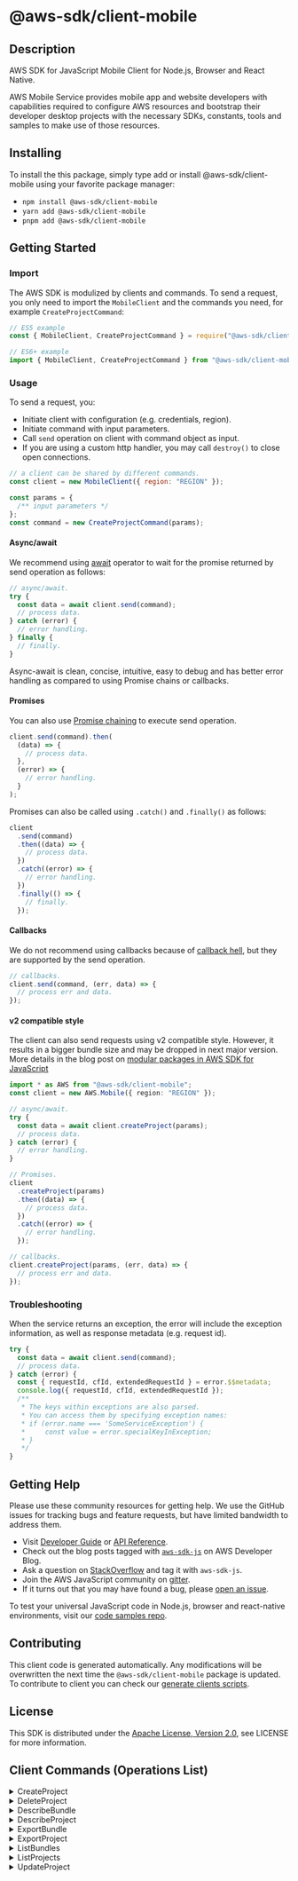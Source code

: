 <!-- generated file, do not edit directly -->

# @aws-sdk/client-mobile

## Description

AWS SDK for JavaScript Mobile Client for Node.js, Browser and React Native.

<p>
AWS Mobile Service provides mobile app and website developers with capabilities
required to configure AWS resources and bootstrap their developer desktop projects
with the necessary SDKs, constants, tools and samples to make use of those resources.
</p>

## Installing

To install the this package, simply type add or install @aws-sdk/client-mobile
using your favorite package manager:

- `npm install @aws-sdk/client-mobile`
- `yarn add @aws-sdk/client-mobile`
- `pnpm add @aws-sdk/client-mobile`

## Getting Started

### Import

The AWS SDK is modulized by clients and commands.
To send a request, you only need to import the `MobileClient` and
the commands you need, for example `CreateProjectCommand`:

```js
// ES5 example
const { MobileClient, CreateProjectCommand } = require("@aws-sdk/client-mobile");
```

```ts
// ES6+ example
import { MobileClient, CreateProjectCommand } from "@aws-sdk/client-mobile";
```

### Usage

To send a request, you:

- Initiate client with configuration (e.g. credentials, region).
- Initiate command with input parameters.
- Call `send` operation on client with command object as input.
- If you are using a custom http handler, you may call `destroy()` to close open connections.

```js
// a client can be shared by different commands.
const client = new MobileClient({ region: "REGION" });

const params = {
  /** input parameters */
};
const command = new CreateProjectCommand(params);
```

#### Async/await

We recommend using [await](https://developer.mozilla.org/en-US/docs/Web/JavaScript/Reference/Operators/await)
operator to wait for the promise returned by send operation as follows:

```js
// async/await.
try {
  const data = await client.send(command);
  // process data.
} catch (error) {
  // error handling.
} finally {
  // finally.
}
```

Async-await is clean, concise, intuitive, easy to debug and has better error handling
as compared to using Promise chains or callbacks.

#### Promises

You can also use [Promise chaining](https://developer.mozilla.org/en-US/docs/Web/JavaScript/Guide/Using_promises#chaining)
to execute send operation.

```js
client.send(command).then(
  (data) => {
    // process data.
  },
  (error) => {
    // error handling.
  }
);
```

Promises can also be called using `.catch()` and `.finally()` as follows:

```js
client
  .send(command)
  .then((data) => {
    // process data.
  })
  .catch((error) => {
    // error handling.
  })
  .finally(() => {
    // finally.
  });
```

#### Callbacks

We do not recommend using callbacks because of [callback hell](http://callbackhell.com/),
but they are supported by the send operation.

```js
// callbacks.
client.send(command, (err, data) => {
  // process err and data.
});
```

#### v2 compatible style

The client can also send requests using v2 compatible style.
However, it results in a bigger bundle size and may be dropped in next major version. More details in the blog post
on [modular packages in AWS SDK for JavaScript](https://aws.amazon.com/blogs/developer/modular-packages-in-aws-sdk-for-javascript/)

```ts
import * as AWS from "@aws-sdk/client-mobile";
const client = new AWS.Mobile({ region: "REGION" });

// async/await.
try {
  const data = await client.createProject(params);
  // process data.
} catch (error) {
  // error handling.
}

// Promises.
client
  .createProject(params)
  .then((data) => {
    // process data.
  })
  .catch((error) => {
    // error handling.
  });

// callbacks.
client.createProject(params, (err, data) => {
  // process err and data.
});
```

### Troubleshooting

When the service returns an exception, the error will include the exception information,
as well as response metadata (e.g. request id).

```js
try {
  const data = await client.send(command);
  // process data.
} catch (error) {
  const { requestId, cfId, extendedRequestId } = error.$$metadata;
  console.log({ requestId, cfId, extendedRequestId });
  /**
   * The keys within exceptions are also parsed.
   * You can access them by specifying exception names:
   * if (error.name === 'SomeServiceException') {
   *     const value = error.specialKeyInException;
   * }
   */
}
```

## Getting Help

Please use these community resources for getting help.
We use the GitHub issues for tracking bugs and feature requests, but have limited bandwidth to address them.

- Visit [Developer Guide](https://docs.aws.amazon.com/sdk-for-javascript/v3/developer-guide/welcome.html)
  or [API Reference](https://docs.aws.amazon.com/AWSJavaScriptSDK/v3/latest/index.html).
- Check out the blog posts tagged with [`aws-sdk-js`](https://aws.amazon.com/blogs/developer/tag/aws-sdk-js/)
  on AWS Developer Blog.
- Ask a question on [StackOverflow](https://stackoverflow.com/questions/tagged/aws-sdk-js) and tag it with `aws-sdk-js`.
- Join the AWS JavaScript community on [gitter](https://gitter.im/aws/aws-sdk-js-v3).
- If it turns out that you may have found a bug, please [open an issue](https://github.com/aws/aws-sdk-js-v3/issues/new/choose).

To test your universal JavaScript code in Node.js, browser and react-native environments,
visit our [code samples repo](https://github.com/aws-samples/aws-sdk-js-tests).

## Contributing

This client code is generated automatically. Any modifications will be overwritten the next time the `@aws-sdk/client-mobile` package is updated.
To contribute to client you can check our [generate clients scripts](https://github.com/aws/aws-sdk-js-v3/tree/main/scripts/generate-clients).

## License

This SDK is distributed under the
[Apache License, Version 2.0](http://www.apache.org/licenses/LICENSE-2.0),
see LICENSE for more information.

## Client Commands (Operations List)

<details>
<summary>
CreateProject
</summary>

[Command API Reference](https://docs.aws.amazon.com/AWSJavaScriptSDK/v3/latest/clients/client-mobile/classes/createprojectcommand.html) / [Input](https://docs.aws.amazon.com/AWSJavaScriptSDK/v3/latest/clients/client-mobile/interfaces/createprojectcommandinput.html) / [Output](https://docs.aws.amazon.com/AWSJavaScriptSDK/v3/latest/clients/client-mobile/interfaces/createprojectcommandoutput.html)

</details>
<details>
<summary>
DeleteProject
</summary>

[Command API Reference](https://docs.aws.amazon.com/AWSJavaScriptSDK/v3/latest/clients/client-mobile/classes/deleteprojectcommand.html) / [Input](https://docs.aws.amazon.com/AWSJavaScriptSDK/v3/latest/clients/client-mobile/interfaces/deleteprojectcommandinput.html) / [Output](https://docs.aws.amazon.com/AWSJavaScriptSDK/v3/latest/clients/client-mobile/interfaces/deleteprojectcommandoutput.html)

</details>
<details>
<summary>
DescribeBundle
</summary>

[Command API Reference](https://docs.aws.amazon.com/AWSJavaScriptSDK/v3/latest/clients/client-mobile/classes/describebundlecommand.html) / [Input](https://docs.aws.amazon.com/AWSJavaScriptSDK/v3/latest/clients/client-mobile/interfaces/describebundlecommandinput.html) / [Output](https://docs.aws.amazon.com/AWSJavaScriptSDK/v3/latest/clients/client-mobile/interfaces/describebundlecommandoutput.html)

</details>
<details>
<summary>
DescribeProject
</summary>

[Command API Reference](https://docs.aws.amazon.com/AWSJavaScriptSDK/v3/latest/clients/client-mobile/classes/describeprojectcommand.html) / [Input](https://docs.aws.amazon.com/AWSJavaScriptSDK/v3/latest/clients/client-mobile/interfaces/describeprojectcommandinput.html) / [Output](https://docs.aws.amazon.com/AWSJavaScriptSDK/v3/latest/clients/client-mobile/interfaces/describeprojectcommandoutput.html)

</details>
<details>
<summary>
ExportBundle
</summary>

[Command API Reference](https://docs.aws.amazon.com/AWSJavaScriptSDK/v3/latest/clients/client-mobile/classes/exportbundlecommand.html) / [Input](https://docs.aws.amazon.com/AWSJavaScriptSDK/v3/latest/clients/client-mobile/interfaces/exportbundlecommandinput.html) / [Output](https://docs.aws.amazon.com/AWSJavaScriptSDK/v3/latest/clients/client-mobile/interfaces/exportbundlecommandoutput.html)

</details>
<details>
<summary>
ExportProject
</summary>

[Command API Reference](https://docs.aws.amazon.com/AWSJavaScriptSDK/v3/latest/clients/client-mobile/classes/exportprojectcommand.html) / [Input](https://docs.aws.amazon.com/AWSJavaScriptSDK/v3/latest/clients/client-mobile/interfaces/exportprojectcommandinput.html) / [Output](https://docs.aws.amazon.com/AWSJavaScriptSDK/v3/latest/clients/client-mobile/interfaces/exportprojectcommandoutput.html)

</details>
<details>
<summary>
ListBundles
</summary>

[Command API Reference](https://docs.aws.amazon.com/AWSJavaScriptSDK/v3/latest/clients/client-mobile/classes/listbundlescommand.html) / [Input](https://docs.aws.amazon.com/AWSJavaScriptSDK/v3/latest/clients/client-mobile/interfaces/listbundlescommandinput.html) / [Output](https://docs.aws.amazon.com/AWSJavaScriptSDK/v3/latest/clients/client-mobile/interfaces/listbundlescommandoutput.html)

</details>
<details>
<summary>
ListProjects
</summary>

[Command API Reference](https://docs.aws.amazon.com/AWSJavaScriptSDK/v3/latest/clients/client-mobile/classes/listprojectscommand.html) / [Input](https://docs.aws.amazon.com/AWSJavaScriptSDK/v3/latest/clients/client-mobile/interfaces/listprojectscommandinput.html) / [Output](https://docs.aws.amazon.com/AWSJavaScriptSDK/v3/latest/clients/client-mobile/interfaces/listprojectscommandoutput.html)

</details>
<details>
<summary>
UpdateProject
</summary>

[Command API Reference](https://docs.aws.amazon.com/AWSJavaScriptSDK/v3/latest/clients/client-mobile/classes/updateprojectcommand.html) / [Input](https://docs.aws.amazon.com/AWSJavaScriptSDK/v3/latest/clients/client-mobile/interfaces/updateprojectcommandinput.html) / [Output](https://docs.aws.amazon.com/AWSJavaScriptSDK/v3/latest/clients/client-mobile/interfaces/updateprojectcommandoutput.html)

</details>
